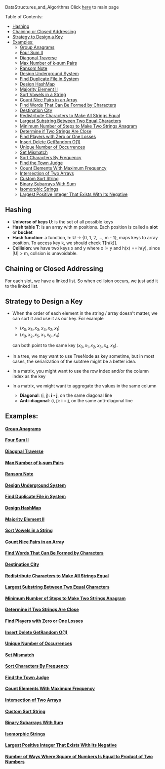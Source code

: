 DataStructures_and_Algorithms
Click [here](../README.md) to main page

Table of Contents:
- [Hashing](#hashing)
- [Chaining or Closed Addressing](#chaining-or-closed-addressing)
- [Strategy to Design a Key](#strategy-to-design-a-key)
- [Examples:](#examples)
    - [Group Anagrams](#group-anagrams)
    - [Four Sum II](#four-sum-ii)
    - [Diagonal Traverse](#diagonal-traverse)
    - [Max Number of k-sum Pairs](#max-number-of-k-sum-pairs)
    - [Ransom Note](#ransom-note)
    - [Design Underground System](#design-underground-system)
    - [Find Duplicate File in System](#find-duplicate-file-in-system)
    - [Design HashMap](#design-hashmap)
    - [Majority Element II](#majority-element-ii)
    - [Sort Vowels in a String](#sort-vowels-in-a-string)
    - [Count Nice Pairs in an Array](#count-nice-pairs-in-an-array)
    - [Find Words That Can Be Formed by Characters](#find-words-that-can-be-formed-by-characters)
    - [Destination City](#destination-city)
    - [Redistribute Characters to Make All Strings Equal](#redistribute-characters-to-make-all-strings-equal)
    - [Largest Substring Between Two Equal Characters](#largest-substring-between-two-equal-characters)
    - [Minimum Number of Steps to Make Two Strings Anagram](#minimum-number-of-steps-to-make-two-strings-anagram)
    - [Determine if Two Strings Are Close](#determine-if-two-strings-are-close)
    - [Find Players with Zero or One Losses](#find-players-with-zero-or-one-losses)
    - [Insert Delete GetRandom O(1)](#insert-delete-getrandom-o1)
    - [Unique Number of Occurrences](#unique-number-of-occurrences)
    - [Set Mismatch](#set-mismatch)
    - [Sort Characters By Frequency](#sort-characters-by-frequency)
    - [Find the Town Judge](#find-the-town-judge)
    - [Count Elements With Maximum Frequency](#count-elements-with-maximum-frequency)
    - [Intersection of Two Arrays](#intersection-of-two-arrays)
    - [Custom Sort String](#custom-sort-string)
    - [Binary Subarrays With Sum](#binary-subarrays-with-sum)
    - [Isomorphic Strings](#isomorphic-strings)
    - [Largest Positive Integer That Exists With Its Negative](#largest-positive-integer-that-exists-with-its-negative)

## Hashing
- **Universe of keys U**: is the set of all possible keys
- **Hash table T**: is an array with m positions. Each position is called a **slot** or **bucket**
- **Hash function**: a function, h: U -> {0, 1, 2, ..., m - 1}, maps keys to array position. To access key k, we should check T[h(k)].
- **Collision**: we have two keys x and y where x != y and h(x) == h(y), since |U| > m, collsion is unavoidable.

## Chaining or Closed Addressing
For each slot, we have a linked list. So when collision occurs, we just add it to the linked list.

## Strategy to Design a Key
- When the order of each element in the string / array doesn't matter, we can sort it and use it as our key. For example
  - $(x_0, x_5, x_3, x_4, x_2, x_1)$
  - $(x_3, x_2, x_5, x_1, x_0, x_4)$
  
  can both point to the same key $(x_0, x_1, x_2, x_3, x_4, x_5)$. 
- In a tree, we may want to use TreeNode as key sometime, but in most cases, the serialization of the subtree might be a better idea. 
- In a matrix, you might want to use the row index and/or the column index as the key
- In a matrix, we might want to aggregate the values in the same column
  - **Diagonal**: (i, j): **i - j**, on the same diagonal line
  - **Anti-diagonal**: (i, j): **i + j**, on the same anti-diagonal line

## Examples:
#### [Group Anagrams](group_anagrams/description.md)
#### [Four Sum II](four_sum_II/description.md)
#### [Diagonal Traverse](diagonal_traverse/description.md)
#### [Max Number of k-sum Pairs](max_numbers_of_k_sum_pairs/description.md)
#### [Ransom Note](ransom_note/description.md)
#### [Design Underground System](design_underground_system/description.md)
#### [Find Duplicate File in System](./find_duplicate_file_in_system/description.md)
#### [Design HashMap](./design_hashmap/description.md)
#### [Majority Element II](./majority_element_II/description.md)
#### [Sort Vowels in a String](./sort_vowels_in_a_string/description.md)
#### [Count Nice Pairs in an Array](./count_nice_pairs_in_an_array/description.md)
#### [Find Words That Can Be Formed by Characters](./find_words_that_can_be_formed_by_characters/description.md)
#### [Destination City](./destination_city/description.md)
#### [Redistribute Characters to Make All Strings Equal](./redistribute_characters_to_make_all_strings_equal/description.md)
#### [Largest Substring Between Two Equal Characters](./largest_substring_between_two_equal_characters/descritpion.md)
#### [Minimum Number of Steps to Make Two Strings Anagram](./minimum_number_of_steps_to_make_two_strings_anagram/description.md)
#### [Determine if Two Strings Are Close](./determine_if_two_strings_are_close/description.md)
#### [Find Players with Zero or One Losses](./find_players_with_zero_or_one_losses/description.md)
#### [Insert Delete GetRandom O(1)](./insert_delete_get_random/description.md)
#### [Unique Number of Occurrences](./unique_number_of_occurrences/description.md)
#### [Set Mismatch](./set_mismatch/description.md)
#### [Sort Characters By Frequency](./sort_characters_by_frequency/description.md)
#### [Find the Town Judge](./find_the_town_judge/description.md)
#### [Count Elements With Maximum Frequency](./count_elements_with_maximum_frequency/description.md)
#### [Intersection of Two Arrays](./intersection_of_two_arrays/description.md)
#### [Custom Sort String](./custom_sort_string/description.md)
#### [Binary Subarrays With Sum](./binary_subarrays_with_sum/description.md)
#### [Isomorphic Strings](./isomorphic_strings/descrption.md)
#### [Largest Positive Integer That Exists With Its Negative](./largest_positive_integer_that_exists_with_its_negative/description.md)
#### [Number of Ways Where Square of Numbers Is Equal to Product of Two Numbers](./number_of_ways_where_square_of_number_is_equal_to_product_of_two_numbers/description.md)